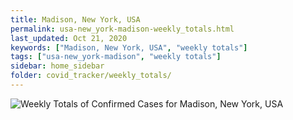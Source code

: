 ```yaml
---
title: Madison, New York, USA
permalink: usa-new_york-madison-weekly_totals.html
last_updated: Oct 21, 2020
keywords: ["Madison, New York, USA", "weekly totals"]
tags: ["usa-new_york-madison", "weekly totals"]
sidebar: home_sidebar
folder: covid_tracker/weekly_totals/
---
```


![Weekly Totals of Confirmed Cases for Madison, New York, USA](images/graphs/usa-new_york-madison-weekly_totals_graph.png)
